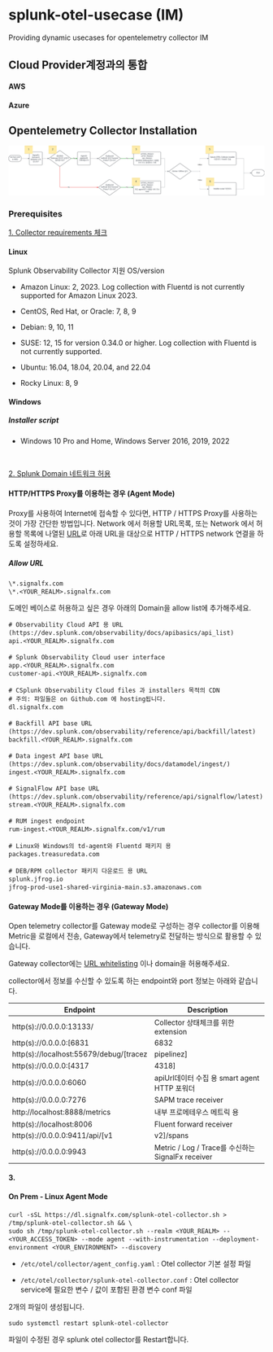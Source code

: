 # splunk-otel-usecase (IM)
Providing dynamic usecases for opentelemetry collector IM
## Cloud Provider계정과의 통합
#### AWS 
#### Azure

## Opentelemetry Collector Installation
![Collector Installation](./collectorinstallation.png)

### Prerequisites 
[1. Collector requirements 체크](https://docs.splunk.com/observability/en/gdi/opentelemetry/otel-requirements.html#collector-requirements
) 
 
#### Linux

Splunk Observability Collector 지원 OS/version

- Amazon Linux: 2, 2023. Log collection with Fluentd is not currently supported for Amazon Linux 2023.

- CentOS, Red Hat, or Oracle: 7, 8, 9

- Debian: 9, 10, 11

- SUSE: 12, 15 for version 0.34.0 or higher. Log collection with Fluentd is not currently supported.

- Ubuntu: 16.04, 18.04, 20.04, and 22.04

- Rocky Linux: 8, 9

#### Windows 
##### Installer script
- Windows 10 Pro and Home, Windows Server 2016, 2019, 2022

<br>

[2. Splunk Domain 네트워크 허용](https://docs.splunk.com/observability/en/admin/authentication/allow-services.html#allow-splunk-observability-cloud-services-in-your-network)

#### HTTP/HTTPS Proxy를 이용하는 경우 (Agent Mode)
Proxy를 사용하여 Internet에 접속할 수 있다면, HTTP / HTTPS Proxy를 사용하는 것이 가장 간단한 방법입니다. 
Network 에서 허용할 URL목록, 또는 Network 에서 허용할 목록에 나열된 [URL](https://docs.splunk.com/observability/en/admin/authentication/allow-services.html#urls-to-allow-in-your-network)로 아래 URL을 대상으로 HTTP / HTTPS network 연결을 하도록 설정하세요.

##### Allow URL
```
\*.signalfx.com
\*.<YOUR_REALM>.signalfx.com
```

도메인 베이스로 허용하고 싶은 경우 아래의 Domain을 allow list에 추가해주세요.
```
# Observability Cloud API 용 URL (https://dev.splunk.com/observability/docs/apibasics/api_list)
api.<YOUR_REALM>.signalfx.com

# Splunk Observability Cloud user interface
app.<YOUR_REALM>.signalfx.com
customer-api.<YOUR_REALM>.signalfx.com

# CSplunk Observability Cloud files 과 installers 목적의 CDN
# 주의: 파일들은 on Github.com 에 hosting됩니다. 
dl.signalfx.com

# Backfill API base URL (https://dev.splunk.com/observability/reference/api/backfill/latest)
backfill.<YOUR_REALM>.signalfx.com

# Data ingest API base URL (https://dev.splunk.com/observability/docs/datamodel/ingest/)
ingest.<YOUR_REALM>.signalfx.com

# SignalFlow API base URL (https://dev.splunk.com/observability/reference/api/signalflow/latest)
stream.<YOUR_REALM>.signalfx.com

# RUM ingest endpoint
rum-ingest.<YOUR_REALM>.signalfx.com/v1/rum

# Linux와 Windows의 td-agent와 Fluentd 패키지 용
packages.treasuredata.com

# DEB/RPM collector 패키지 다운로드 용 URL
splunk.jfrog.io
jfrog-prod-use1-shared-virginia-main.s3.amazonaws.com
```

#### Gateway Mode를 이용하는 경우 (Gateway Mode)
Open telemetry collector를 Gateway mode로 구성하는 경우 collector를 이용해 Metric을 로컬에서 전송, Gateway에서 telemetry로 전달하는 방식으로 활용할 수 있습니다. 

Gateway collector에는 [URL whitelisting](./README.md/#allow-url) 이나 domain을 허용해주세요.

collector에서 정보를 수신할 수 있도록 하는 endpoint와 port 정보는 아래와 같습니다. 

|Endpoint|Description|
|---|---|
|http(s)://0.0.0.0:13133/ |Collector 상태체크를 위한 extension|
|http(s)://0.0.0.0:[6831|6832|14250|14268]/api/traces|gRPC 프로토콜 사용을 위한 Jaeger receiver|
|http(s)://localhost:55679/debug/[tracez|pipelinez]|컴포넌트 상태체크를 위한 zPages extension|
|http(s)://0.0.0.0:[4317|4318]|gRPC와 http를 이용하는 OTLP receiver 용|
|http(s)://0.0.0.0:6060|apiUrl데이터 수집 용 smart agent HTTP 포워더|
|http(s)://0.0.0.0:7276|SAPM trace receiver| 
| http://localhost:8888/metrics | 내부 프로메테우스 메트릭 용|
|http(s)://localhost:8006|Fluent forward receiver|
|http(s)://0.0.0.0:9411/api/[v1|v2]/spans|Zipkin receiver|
|http(s)://0.0.0.0:9943|Metric / Log / Trace를 수신하는 SignalFx receiver|



#### 3. 
#### On Prem - Linux Agent Mode

```
curl -sSL https://dl.signalfx.com/splunk-otel-collector.sh > /tmp/splunk-otel-collector.sh && \
sudo sh /tmp/splunk-otel-collector.sh --realm <YOUR_REALM> -- <YOUR_ACCESS_TOKEN> --mode agent --with-instrumentation --deployment-environment <YOUR_ENVIRONMENT> --discovery
```

- ```/etc/otel/collector/agent_config.yaml``` : Otel collector 기본 설정 파일

- ```/etc/otel/collector/splunk-otel-collector.conf``` : Otel collector service에 필요한 변수 / 값이 포함된 환경 변수 conf 파일

2개의 파일이 생성됩니다.

```
sudo systemctl restart splunk-otel-collector
```
파일이 수정된 경우 splunk otel collector를 Restart합니다. 
